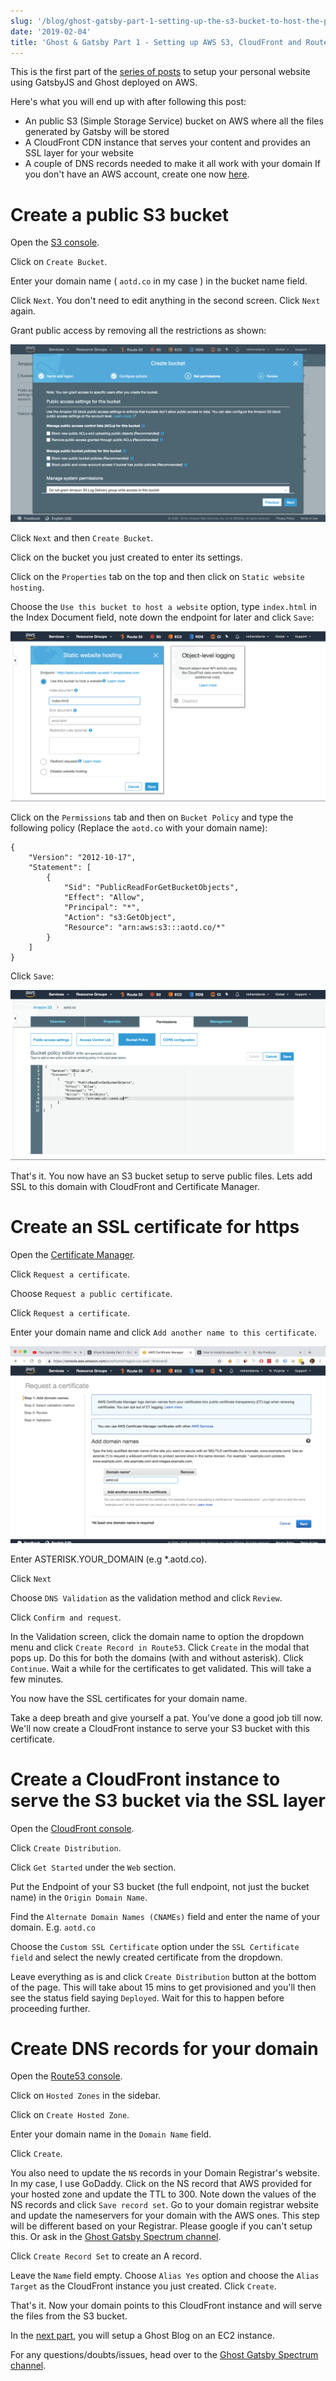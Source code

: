 ```yaml
---
slug: '/blog/ghost-gatsby-part-1-setting-up-the-s3-bucket-to-host-the-project'
date: '2019-02-04'
title: 'Ghost & Gatsby Part 1 - Setting up AWS S3, CloudFront and Route53 to host the project'
---
```


This is the first part of the [series of posts](https://nishantdania.com/blog/guide-to-setup-ghost-gatsby-website) to setup your personal website using GatsbyJS and Ghost deployed on AWS.

Here's what you will end up with after following this post:

- An public S3 (Simple Storage Service) bucket on AWS where all the files generated by Gatsby will be stored
- A CloudFront CDN instance that serves your content and provides an SSL layer for your website
- A couple of DNS records needed to make it all work with your domain
  If you don't have an AWS account, create one now [here](https://aws.amazon.com/).

# Create a public S3 bucket

Open the [S3 console](https://s3.console.aws.amazon.com/s3/home).

Click on `Create Bucket`.

Enter your domain name ( `aotd.co` in my case ) in the bucket name field.

Click `Next`. You don't need to edit anything in the second screen. Click `Next` again.

Grant public access by removing all the restrictions as shown:

![](../images/posts/create-bucket.png)

Click `Next` and then `Create Bucket`.

Click on the bucket you just created to enter its settings.

Click on the `Properties` tab on the top and then click on `Static website hosting`.

Choose the `Use this bucket to host a website` option, type `index.html` in the Index Document field, note down the endpoint for later and click `Save`:

![](../images/posts/static-hosting.png)

Click on the `Permissions` tab and then on `Bucket Policy` and type the following policy (Replace the `aotd.co` with your domain name):

```
{
    "Version": "2012-10-17",
    "Statement": [
        {
            "Sid": "PublicReadForGetBucketObjects",
            "Effect": "Allow",
            "Principal": "*",
            "Action": "s3:GetObject",
            "Resource": "arn:aws:s3:::aotd.co/*"
        }
    ]
}
```

Click `Save`:

![](../images/posts/bucket-policy.png)

That's it. You now have an S3 bucket setup to serve public files. Lets add SSL to this domain with CloudFront and Certificate Manager.

# Create an SSL certificate for https

Open the [Certificate Manager](https://console.aws.amazon.com/acm/home).

Click `Request a certificate`.

Choose `Request a public certificate`.

Click `Request a certificate`.

Enter your domain name and click `Add another name to this certificate`.

![](../images/posts/request-aws-cert.png)

Enter ASTERISK.YOUR_DOMAIN (e.g \*.aotd.co).

Click `Next`

Choose `DNS Validation` as the validation method and click `Review`.

Click `Confirm and request`.

In the Validation screen, click the domain name to option the dropdown menu and click `Create Record in Route53`. Click `Create` in the modal that pops up. Do this for both the domains (with and without asterisk). Click `Continue`. Wait a while for the certificates to get validated. This will take a few minutes.

You now have the SSL certificates for your domain name.

Take a deep breath and give yourself a pat. You've done a good job till now. We'll now create a CloudFront instance to serve your S3 bucket with this certificate.

# Create a CloudFront instance to serve the S3 bucket via the SSL layer

Open the [CloudFront console](https://console.aws.amazon.com/cloudfront/home).

Click `Create Distribution`.

Click `Get Started` under the `Web` section.

Put the Endpoint of your S3 bucket (the full endpoint, not just the bucket name) in the `Origin Domain Name`.

Find the `Alternate Domain Names (CNAMEs)` field and enter the name of your domain. E.g. `aotd.co`

Choose the `Custom SSL Certificate` option under the `SSL Certificate field` and select the newly created certificate from the dropdown.

Leave everything as is and click `Create Distribution` button at the bottom of the page. This will take about 15 mins to get provisioned and you'll then see the status field saying `Deployed`. Wait for this to happen before proceeding further.

# Create DNS records for your domain

Open the [Route53 console](https://console.aws.amazon.com/route53/home).

Click on `Hosted Zones` in the sidebar.

Click on `Create Hosted Zone`.

Enter your domain name in the `Domain Name` field.

Click `Create`.

You also need to update the `NS` records in your Domain Registrar's website. In my case, I use GoDaddy. Click on the NS record that AWS provided for your hosted zone and update the TTL to 300. Note down the values of the NS records and click `Save record set`. Go to your domain registrar website and update the nameservers for your domain with the AWS ones. This step will be different based on your Registrar. Please google if you can't setup this. Or ask in the [Ghost Gatsby Spectrum channel](https://spectrum.chat/ghost-gatsby).

Click `Create Record Set` to create an A record.

Leave the `Name` field empty. Choose `Alias Yes` option and choose the `Alias Target` as the CloudFront instance you just created. Click `Create`.

That's it. Now your domain points to this CloudFront instance and will serve the files from the S3 bucket.

In the [next part](https://nishantdania.com/blog/ghost-gatsby-part-2-setting-up-a-ghost-blog-on-aws-ec2), you will setup a Ghost Blog on an EC2 instance.

For any questions/doubts/issues, head over to the [Ghost Gatsby Spectrum channel](https://spectrum.chat/ghost-gatsby).

